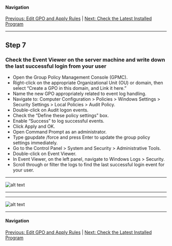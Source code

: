 #### Navigation

[Previous: Edit GPO and Apply Rules](step6.md) | [Next: Check the Latest Installed Program](step8.md)

---

## Step 7

### Check the Event Viewer on the server machine and write down the last successful login from your user

- Open the Group Policy Management Console (GPMC).
- Right-click on the appropriate Organizational Unit (OU) or domain, then select “Create a GPO in this domain, and Link it here.”
- Name the new GPO appropriately related to event log handling.
- Navigate to: Computer Configuration > Policies > Windows Settings > Security Settings > Local Policies > Audit Policy.
- Double-click on Audit logon events.
- Check the “Define these policy settings” box.
- Enable “Success” to log successful events.
- Click Apply and OK.
- Open Command Prompt as an administrator.
- Type gpupdate /force and press Enter to update the group policy settings immediately.
- Go to the Control Panel > System and Security > Administrative Tools.
- Double-click on Event Viewer.
- In Event Viewer, on the left panel, navigate to Windows Logs > Security.
- Scroll through or filter the logs to find the last successful login event for your user.

---

![alt text](https://github.com/hcoco1/career-2/blob/main/images/step_7_1.png?raw=true)

---

---

![alt text](https://github.com/hcoco1/career-2/blob/main/images/step_7_0.png?raw=true)

---

#### Navigation

[Previous: Edit GPO and Apply Rules](step6.md) | [Next: Check the Latest Installed Program](step8.md)

